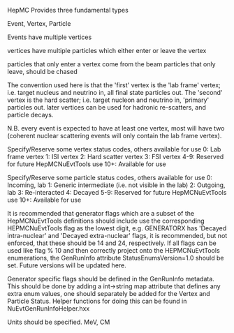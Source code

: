 HepMC Provides three fundamental types

Event, Vertex, Particle

Events have multiple vertices

vertices have multiple particles which either enter or leave the vertex

particles that only enter a vertex come from the beam
particles that only leave, should be chased

The convention used here is that the 'first' vertex is the 'lab frame' vertex; i.e. target nucleus and neutrino in, all final state particles out.
The 'second' vertex is the hard scatter; i.e. target nucleon and neutrino in, 'primary' particles out.
later vertices can be used for hadronic re-scatters, and particle decays.

N.B. every event is expected to have at least one vertex, most will have two (coherent nuclear scattering events will only contain the lab frame vertex).

Specify/Reserve some vertex status codes, others available for use
 0: Lab frame vertex
 1: ISI vertex
 2: Hard scatter vertex
 3: FSI vertex
 4-9: Reserved for future HepMCNuEvtTools use
 10+: Available for use

Specify/Reserve some particle status codes, others available for use
 0: Incoming, lab
 1: Generic intermediate (i.e. not visible in the lab)
 2: Outgoing, lab
 3: Re-interacted
 4: Decayed
 5-9: Reserved for future HepMCNuEvtTools use
 10+: Available for use

It is recommended that generator flags which are a subset of the HepMCNuEvtTools
definitions should include use the corresponding HEPMCNuEvtTools flag as the
lowest digit, e.g. GENERATORX has 'Decayed intra-nuclear' and
'Decayed extra-nuclear' flags, it is recommended, but not enforced, that these
should be 14 and 24, respectively. If all flags can be used like flag % 10 and
then correctly project onto the HEPMCNuEvtTools enumerations, the GenRunInfo
attribute StatusEnumsVersion=1.0 should be set. Future versions will be updated
here.

Generator specific flags should be defined in the GenRunInfo metadata.
This should be done by adding a int->string map attribute that defines any extra
enum values, one should separately be added for the Vertex and Particle Status.
Helper functions for doing this can be found in NuEvtGenRunInfoHelper.hxx

Units should be specified. MeV, CM
